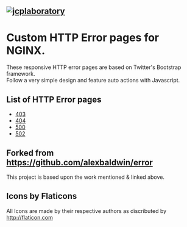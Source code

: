 [![jcplaboratory](https://www.jcplaboratory.org/wp-content/uploads/2016/08/nav-banner_ra_large.png?w=250)](http://jcplaboratory.org)
--------------------------------------------

# Custom HTTP Error pages for NGINX.
These responsive HTTP error pages are based on Twitter's Bootstrap framework.  
Follow a very simple design and feature auto actions with Javascript.  

## List of HTTP Error pages  
* [403](403.html)
* [404](404.html)
* [500](500.html)
* [502](502.html)

## Forked from https://github.com/alexbaldwin/error
This project is based upon the work mentioned & linked above.


Icons by Flaticons
----------------------------------------------

All Icons are made by their respective authors as discributed by http://flaticon.com
